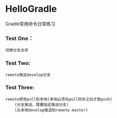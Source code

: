 # HelloGradle
Gradle常用命令日常练习

### Test One：

    切换分支合并

### Test Two:

    remote推送develop分支
    
### Test Three:

    remote修改pull到本地(本地必须先pull同步之后才能push)
        (分支推送，需要指定推送分支)
        (从本地develop推送到remote master)

